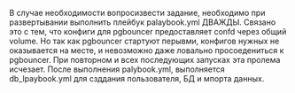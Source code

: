 В случае необходимости вопросизвести задание, необходимо при развертывании выполнить плейбук palaybook.yml ДВАЖДЫ. Связано это с тем, что конфиги для pgbouncer предоставляет confd через общий volume. Но так как pgbouncer стартуют перывми, конфигов нужных не оказывается на месте, и невозможно даже ловально просоедениться к pgbouncer. При повторном и всех последующих запусках эта пролема исчезает. После выполнения palybook.yml, выполняется db_lpaybook.yml для сзддания пользователя, БД и мпорта данных. 
